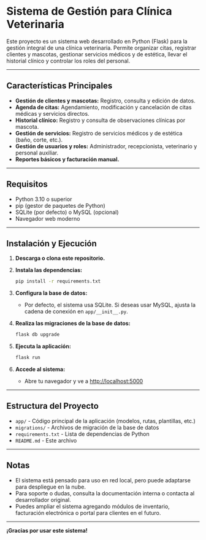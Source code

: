 # Sistema de Gestión para Clínica Veterinaria

Este proyecto es un sistema web desarrollado en Python (Flask) para la gestión integral de una clínica veterinaria. Permite organizar citas, registrar clientes y mascotas, gestionar servicios médicos y de estética, llevar el historial clínico y controlar los roles del personal.

---

## Características Principales

- **Gestión de clientes y mascotas:** Registro, consulta y edición de datos.
- **Agenda de citas:** Agendamiento, modificación y cancelación de citas médicas y servicios directos.
- **Historial clínico:** Registro y consulta de observaciones clínicas por mascota.
- **Gestión de servicios:** Registro de servicios médicos y de estética (baño, corte, etc.).
- **Gestión de usuarios y roles:** Administrador, recepcionista, veterinario y personal auxiliar.
- **Reportes básicos y facturación manual.**

---

## Requisitos

- Python 3.10 o superior
- pip (gestor de paquetes de Python)
- SQLite (por defecto) o MySQL (opcional)
- Navegador web moderno

---

## Instalación y Ejecución

1. **Descarga o clona este repositorio.**

2. **Instala las dependencias:**
   ```bash
   pip install -r requirements.txt
   ```

3. **Configura la base de datos:**
   - Por defecto, el sistema usa SQLite. Si deseas usar MySQL, ajusta la cadena de conexión en `app/__init__.py`.

4. **Realiza las migraciones de la base de datos:**
   ```bash
   flask db upgrade
   ```

5. **Ejecuta la aplicación:**
   ```bash
   flask run
   ```

6. **Accede al sistema:**
   - Abre tu navegador y ve a [http://localhost:5000](http://localhost:5000)

---

## Estructura del Proyecto

- `app/` - Código principal de la aplicación (modelos, rutas, plantillas, etc.)
- `migrations/` - Archivos de migración de la base de datos
- `requirements.txt` - Lista de dependencias de Python
- `README.md` - Este archivo

---

## Notas

- El sistema está pensado para uso en red local, pero puede adaptarse para despliegue en la nube.
- Para soporte o dudas, consulta la documentación interna o contacta al desarrollador original.
- Puedes ampliar el sistema agregando módulos de inventario, facturación electrónica o portal para clientes en el futuro.

---

**¡Gracias por usar este sistema!**